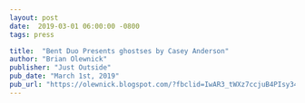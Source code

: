 ```yaml
---
layout: post
date:  2019-03-01 06:00:00 -0800
tags: press

title:  "Bent Duo Presents ghostses by Casey Anderson"
author: "Brian Olewnick"
publisher: "Just Outside"
pub_date: "March 1st, 2019"
pub_url: "https://olewnick.blogspot.com/?fbclid=IwAR3_tWXz7ccjuB4PIsy34kCNdjgBz40zjb4VgvRv9U1_G4Q62_68NmoXyJc"
---
```

